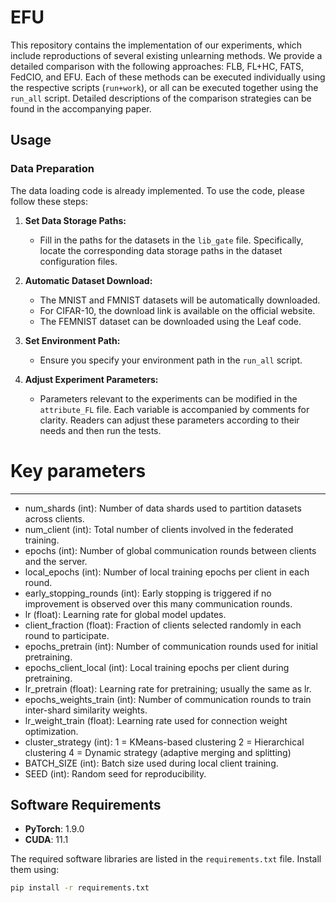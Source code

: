 # EFU

This repository contains the implementation of our experiments, which include reproductions of several existing unlearning methods. We provide a detailed comparison with the following approaches: FLB, FL+HC, FATS, FedCIO, and EFU. Each of these methods can be executed individually using the respective scripts (`run+work`), or all can be executed together using the `run_all` script. Detailed descriptions of the comparison strategies can be found in the accompanying paper.

## Usage

### Data Preparation
The data loading code is already implemented. To use the code, please follow these steps:

1. **Set Data Storage Paths:**
   - Fill in the paths for the datasets in the `lib_gate` file. Specifically, locate the corresponding data storage paths in the dataset configuration files.

2. **Automatic Dataset Download:**
   - The MNIST and FMNIST datasets will be automatically downloaded.
   - For CIFAR-10, the download link is available on the official website.
   - The FEMNIST dataset can be downloaded using the Leaf code.

3. **Set Environment Path:**
   - Ensure you specify your environment path in the `run_all` script.

4. **Adjust Experiment Parameters:**
   - Parameters relevant to the experiments can be modified in the `attribute_FL` file. Each variable is accompanied by comments for clarity. Readers can adjust these parameters according to their needs and then run the tests.

# Key parameters
------------------------------------------------------------------------------

- num_shards (int): Number of data shards used to partition datasets across clients.
- num_client (int): Total number of clients involved in the federated training.
- epochs (int): Number of global communication rounds between clients and the server.
- local_epochs (int): Number of local training epochs per client in each round.
- early_stopping_rounds (int): Early stopping is triggered if no improvement is observed 
  over this many communication rounds.
- lr (float): Learning rate for global model updates.
- client_fraction (float): Fraction of clients selected randomly in each round to participate.
- epochs_pretrain (int): Number of communication rounds used for initial pretraining.
- epochs_client_local (int): Local training epochs per client during pretraining.
- lr_pretrain (float): Learning rate for pretraining; usually the same as lr.
- epochs_weights_train (int): Number of communication rounds to train inter-shard similarity weights.
- lr_weight_train (float): Learning rate used for connection weight optimization.
- cluster_strategy (int): 
    1 = KMeans-based clustering
    2 = Hierarchical clustering
    4 = Dynamic strategy (adaptive merging and splitting)
- BATCH_SIZE (int): Batch size used during local client training.
- SEED (int): Random seed for reproducibility.

## Software Requirements

- **PyTorch**: 1.9.0
- **CUDA**: 11.1

The required software libraries are listed in the `requirements.txt` file. Install them using:

```bash
pip install -r requirements.txt
